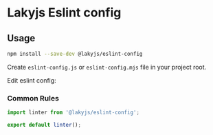 # Lakyjs Eslint config

## Usage

``` sh
npm install --save-dev @lakyjs/eslint-config
```

Create `eslint-config.js` or `eslint-config.mjs` file in your project root.

Edit eslint config:

### Common Rules
```js
import linter from '@lakyjs/eslint-config';

export default linter();
```
